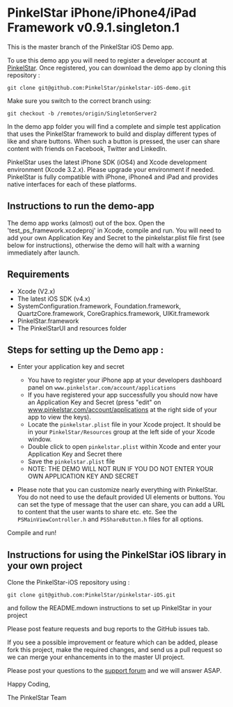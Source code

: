 PinkelStar iPhone/iPhone4/iPad Framework v0.9.1.singleton.1
===========================================================


This is the master branch of the PinkelStar iOS Demo app. 


To use this demo app you will need to register a developer
account at [PinkelStar](http://www.pinkelstar.com). Once registered, you can download the demo app by cloning this repository :

    git clone git@github.com:PinkelStar/pinkelstar-iOS-demo.git

Make sure you switch to the correct branch using:

	git checkout -b /remotes/origin/SingletonServer2

In the demo app folder you will find a complete and simple test application that uses the PinkelStar framework to build and display different types of like and share buttons. When such a button is pressed, the user can share content with friends on Facebook, Twitter and LinkedIn.

PinkelStar uses the latest iPhone SDK (iOS4) and Xcode development environment (Xcode 3.2.x). Please upgrade your environment if needed. PinkelStar is fully compatible with iPhone, iPhone4 and iPad and provides native interfaces for each of these platforms.


Instructions to run the demo-app
--------------------------------

The demo app works (almost) out of the box. Open the 'test_ps_framework.xcodeproj' in Xcode, compile and run.
You will need to add your own Application Key and Secret to the pinkelstar.plist file first (see below for instructions), otherwise the demo will halt with a warning immediately after launch.

Requirements
------------
* Xcode (V2.x)
* The latest iOS SDK (v4.x)
* SystemConfiguration.framework, Foundation.framework, QuartzCore.framework, CoreGraphics.framework, UIKit.framework
* PinkelStar.framework
* The PinkelStarUI and resources folder

Steps for setting up the Demo app :
-----------------------------------

- Enter your application key and secret
	- You have to register your iPhone app at your developers dashboard panel on `www.pinkelstar.com/account/applications`
	- If you have registered your app successfully you should now have an Application Key and Secret (press "edit" on www.pinkelstar.com/account/applications at the right side of your app to view the keys).
	- Locate the `pinkelstar.plist` file in your Xcode project. It should be in your `PinkelStar/Resources` group at the left side of your Xcode window.
	- Double click to open `pinkelstar.plist` within Xcode and enter your Application Key and Secret there
	- Save the `pinkelstar.plist` file
	- NOTE: THE DEMO WILL NOT RUN IF YOU DO NOT ENTER YOUR OWN APPLICATION KEY AND SECRET


- Please note that you can customize nearly everything with PinkelStar. You do not need to use the default provided UI elements or buttons. You can set the type of message that the user can share, you can add a URL to content that the user wants to share etc. etc. See the `PSMainViewController.h` and `PSShareButton.h` files for all options.

Compile and run!

Instructions for using the PinkelStar iOS library in your own project
---------------------------------------------------------------------
Clone the PinkelStar-iOS repository using :

	git clone git@github.com:PinkelStar/pinkelstar-iOS.git
	
and follow the README.mdown instructions to set up PinkelStar in your project
	
Please post feature requests and bug reports to the GitHub issues tab.

If you see a possible improvement or feature which can be added, please fork this project, make the required changes, and
send us a pull request so we can merge your enhancements in to the master UI project.

Please post your questions to the [support forum](http://support.pinkelstar.com) and we will answer ASAP.

Happy Coding,

The PinkelStar Team
